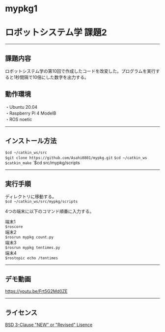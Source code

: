 # mypkg1  
# ロボットシステム学 課題2
---

## 課題内容 
  
 ロボットシステム学の第10回で作成したコードを改変した。プログラムを実行すると1秒間隔で10倍にした数字を出力する。

## 動作環境

・Ubuntu 20.04  
・Raspberry Pi 4 ModelB  
・ROS noetic

---

## インストール方法

`$cd ~/catkin_ws/src`  
`$git clone https://github.com/Asahi0801/mypkg.git`
`$cd ~/catkin_ws`  
`$catkin_make`
`$cd src/mypkg/scripts

---

## 実行手順

ディレクトリに移動する。  
`$cd ~/catkin_ws/src/mypkg/scripts`  

4つの端末に以下のコマンド順番に入力する。  

端末1  
`$roscore`   
端末2  
`$rosrun mypkg count.py`  
端末3  
`$rosrun mypkg tentimes.py`  
端末4  
`$rostopic echo /tentimes`

---

## デモ動画
 https://youtu.be/Frt5G2Md0ZE
 
---  
## ライセンス  
[BSD 3-Clause "NEW" or "Revised" Lisence](https://github.com/Asahi0801/mypkg1/blob/master/LICENSE)
